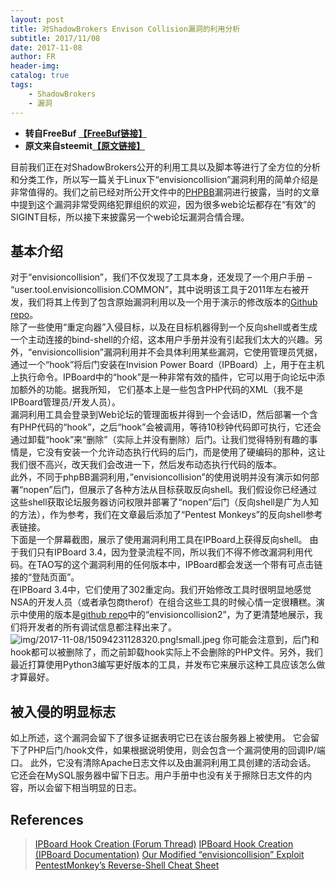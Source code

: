 ```yaml
---
layout: post
title: 对ShadowBrokers Envison Collision漏洞的利用分析
subtitle: 2017/11/08
date: 2017-11-08
author: FR
header-img:
catalog: true
tags:
    - ShadowBrokers
    - 漏洞
---
```

- **转自FreeBuf [【FreeBuf链接】](http://www.freebuf.com/vuls/152427.html)**  
- **原文来自steemit[【原文链接】](https://steemit.com/security/@shadoweye/analysis-of-the-shadowbrokers-envisoncollision-exploit)**

目前我们正在对ShadowBrokers公开的利用工具以及脚本等进行了全方位的分析和分类工作，所以写一篇关于Linux下“envisioncollision”漏洞利用的简单介绍是非常值得的。我们之前已经对所公开文件中的[PHPBB](https://steemit.com/security/@shadoweye/analysis-of-the-shadowbrokers-xpphpbb-pl-exploit)漏洞进行披露，当时的文章中提到这个漏洞非常受网络犯罪组织的欢迎，因为很多web论坛都存在“有效”的SIGINT目标，所以接下来披露另一个web论坛漏洞合情合理。

## 基本介绍
对于“envisioncollision”，我们不仅发现了工具本身，还发现了一个用户手册 – “user.tool.envisioncollision.COMMON”，其中说明该工具于2011年左右被开发，我们将其上传到了包含原始漏洞利用以及一个用于演示的修改版本的[Github repo](https://github.com/x0rz/EQGRP)。  
除了一些使用“重定向器”入侵目标，以及在目标机器得到一个反向shell或者生成一个主动连接的bind-shell的介绍，这本用户手册并没有引起我们太大的兴趣。另外，“envisioncollision”漏洞利用并不会具体利用某些漏洞，它使用管理员凭据，通过一个“hook”将后门安装在Invision Power Board（IPBoard）上，用于在主机上执行命令。IPBoard中的“hook”是一种非常有效的插件，它可以用于向论坛中添加额外的功能。据我所知， 它们基本上是一些包含PHP代码的XML（我不是IPBoard管理员/开发人员）。  
漏洞利用工具会登录到Web论坛的管理面板并得到一个会话ID，然后部署一个含有PHP代码的“hook”，之后“hook”会被调用，等待10秒钟代码即可执行，它还会通过卸载“hook”来“删除”（实际上并没有删除）后门。让我们觉得特别有趣的事情是，它没有安装一个允许动态执行代码的后门，而是使用了硬编码的那种，这让我们很不高兴，改天我们会改进一下，然后发布动态执行代码的版本。  
此外，不同于phpBB漏洞利用，”envisioncollision”的使用说明并没有演示如何部署“nopen”后门，但展示了各种方法从目标获取反向shell。我们假设你已经通过这些shell获取论坛服务器访问权限并部署了“nopen”后门（反向shell是广为人知的方法），作为参考，我们在文章最后添加了“Pentest Monkeys”的反向shell参考表链接。  
下面是一个屏幕截图，展示了使用漏洞利用工具在IPBoard上获得反向shell。 由于我们只有IPBoard 3.4，因为登录流程不同，所以我们不得不修改漏洞利用代码。在TAO写的这个漏洞利用的任何版本中，IPBoard都会发送一个带有可点击链接的“登陆页面”。  
在IPBoard 3.4中，它们使用了302重定向。我们开始修改工具时很明显地感觉NSA的开发人员（或者承包商therof）在组合这些工具的时候心情一定很糟糕。演示中使用的版本是[github repo](https://github.com/x0rz/EQGRP)中的“envisioncollision2”，为了更清楚地展示，我们将开发者的所有调试信息都注释出来了。  
![img/2017-11-08/15094231128320.png!small.jpeg](http://image.3001.net/images/20171031/15094231128320.png!small)
你可能会注意到，后门和hook都可以被删除了，而之前卸载hook实际上不会删除的PHP文件。另外，我们最近打算使用Python3编写更好版本的工具，并发布它来展示这种工具应该怎么做才算最好。

## 被入侵的明显标志
如上所述，这个漏洞会留下了很多证据表明它已在该台服务器上被使用。 它会留下了PHP后门/hook文件，如果根据说明使用，则会包含一个漏洞使用的回调IP/端口。 此外，它没有清除Apache日志文件以及由漏洞利用工具创建的活动会话。 它还会在MySQL服务器中留下日志。用户手册中也没有关于擦除日志文件的内容，所以会留下相当明显的日志。

## References
> [IPBoard Hook Creation (Forum Thread)](https://theadminzone.com/threads/how-to-create-your-own-hooks.112698/)
> [IPBoard Hook Creation (IPBoard Documentation)](https://invisioncommunity.com/4docs/advanced-usage/development/plugins-an-example-r72/)
> [Our Modified “envisioncollision” Exploit](https://github.com/ShadowEye/envisioncollision)
> [PentestMonkey’s Reverse-Shell Cheat Sheet](http://pentestmonkey.net/cheat-sheet/shells/reverse-shell-cheat-sheet)
